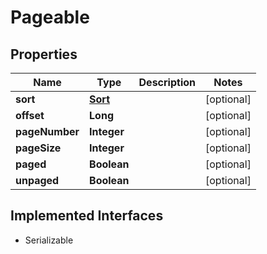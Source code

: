 

# Pageable

## Properties

Name | Type | Description | Notes
------------ | ------------- | ------------- | -------------
**sort** | [**Sort**](Sort.md) |  |  [optional]
**offset** | **Long** |  |  [optional]
**pageNumber** | **Integer** |  |  [optional]
**pageSize** | **Integer** |  |  [optional]
**paged** | **Boolean** |  |  [optional]
**unpaged** | **Boolean** |  |  [optional]


## Implemented Interfaces

* Serializable


